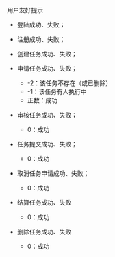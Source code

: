 用户友好提示

- 登陆成功、失败；

- 注册成功、失败；

- 创建任务成功、失败；

- 申请任务成功、失败； 
  - -2：该任务不存在（或已删除）
  - -1：该任务有人执行中
  - 正数：成功

- 审核任务成功、失败；
  - 0：成功

- 任务提交成功、失败；
  - 0：成功

- 取消任务申请成功、失败；
  - 0：成功

- 结算任务成功、失败
  - 0：成功
- 删除任务成功、失败
  - 0：成功